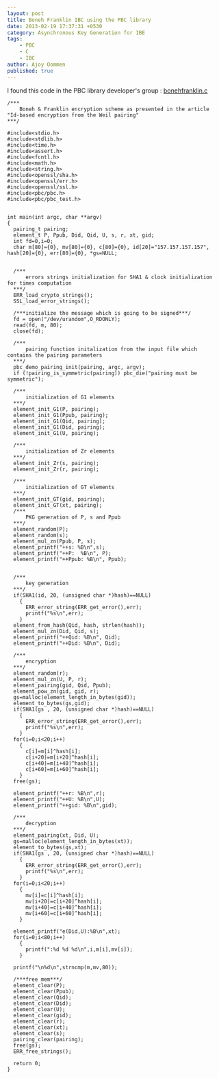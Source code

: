 ```yaml
---
layout: post
title: Boneh Franklin IBC using the PBC library
date: 2013-02-19 17:37:31 +0530
category: Asynchronous Key Generation for IBE
tags:
    - PBC
    - C
    - IBC
author: Ajoy Oommen
published: true
---
```

I found this code in the PBC library developer's group : [bonehfranklin.c](https://groups.google.com/forum/?fromgroups=#!searchin/pbc-devel/bonehfranklin/pbc-devel/jmyPok2P8-E/aXiA_B1fBnUJ)

    /***
        Boneh & Franklin encryption scheme as presented in the article "Id-based encryption from the Weil pairing"
    ***/

    #include<stdio.h>
    #include<stdlib.h>
    #include<time.h>
    #include<assert.h>
    #include<fcntl.h>
    #include<math.h>
    #include<string.h>
    #include<openssl/sha.h>
    #include<openssl/err.h>
    #include<openssl/ssl.h>
    #include<pbc/pbc.h>
    #include<pbc/pbc_test.h>


    int main(int argc, char **argv)
    {
      pairing_t pairing;
      element_t P, Ppub, Did, Qid, U, s, r, xt, gid;
      int fd=0,i=0;
      char m[80]={0}, mv[80]={0}, c[80]={0}, id[20]="157.157.157.157", hash[20]={0}, err[80]={0}, *gs=NULL;


      /***
          errors strings initialization for SHA1 & clock initialization for times computation
      ***/
      ERR_load_crypto_strings();
      SSL_load_error_strings();

      /***initialize the message which is going to be signed***/
      fd = open("/dev/urandom",O_RDONLY);
      read(fd, m, 80);
      close(fd);

      /***
          pairing function initalization from the input file which contains the pairing parameters
      ***/
      pbc_demo_pairing_init(pairing, argc, argv);
      if (!pairing_is_symmetric(pairing)) pbc_die("pairing must be symmetric");

      /***
          initialization of G1 elements
      ***/
      element_init_G1(P, pairing);
      element_init_G1(Ppub, pairing);
      element_init_G1(Qid, pairing);
      element_init_G1(Did, pairing);
      element_init_G1(U, pairing);

      /***
          initialization of Zr elements
      ***/
      element_init_Zr(s, pairing);
      element_init_Zr(r, pairing);

      /***
          initialization of GT elements
      ***/
      element_init_GT(gid, pairing);
      element_init_GT(xt, pairing);
      /***
          PKG generation of P, s and Ppub
      ***/
      element_random(P);
      element_random(s);
      element_mul_zn(Ppub, P, s);
      element_printf("++s: %B\n",s);
      element_printf("++P:  %B\n", P);
      element_printf("++Ppub: %B\n", Ppub);


      /***
          key generation
      ***/
      if(SHA1(id, 20, (unsigned char *)hash)==NULL)
        {
          ERR_error_string(ERR_get_error(),err);
          printf("%s\n",err);
        }
      element_from_hash(Qid, hash, strlen(hash));
      element_mul_zn(Did, Qid, s);
      element_printf("++Qid: %B\n", Qid);
      element_printf("++Did: %B\n", Did);

      /***
          encryption
      ***/
      element_random(r);
      element_mul_zn(U, P, r);
      element_pairing(gid, Qid, Ppub);
      element_pow_zn(gid, gid, r);
      gs=malloc(element_length_in_bytes(gid));
      element_to_bytes(gs,gid);
      if(SHA1(gs , 20, (unsigned char *)hash)==NULL)
        {
          ERR_error_string(ERR_get_error(),err);
          printf("%s\n",err);
        }
      for(i=0;i<20;i++)
        {
          c[i]=m[i]^hash[i];
          c[i+20]=m[i+20]^hash[i];
          c[i+40]=m[i+40]^hash[i];
          c[i+60]=m[i+60]^hash[i];
        }
      free(gs);

      element_printf("++r: %B\n",r);
      element_printf("++U: %B\n",U);
      element_printf("++gid: %B\n",gid);

      /***
          decryption
      ***/
      element_pairing(xt, Did, U);
      gs=malloc(element_length_in_bytes(xt));
      element_to_bytes(gs,xt);
      if(SHA1(gs , 20, (unsigned char *)hash)==NULL)
        {
          ERR_error_string(ERR_get_error(),err);
          printf("%s\n",err);
        }
      for(i=0;i<20;i++)
        {
          mv[i]=c[i]^hash[i];
          mv[i+20]=c[i+20]^hash[i];
          mv[i+40]=c[i+40]^hash[i];
          mv[i+60]=c[i+60]^hash[i];
        }

      element_printf("e(Did,U):%B\n",xt);
      for(i=0;i<80;i++)
        {
          printf(":%d %d %d\n",i,m[i],mv[i]);
        }

      printf("\n%d\n",strncmp(m,mv,80));

      /***free mem***/
      element_clear(P);
      element_clear(Ppub);
      element_clear(Qid);
      element_clear(Did);
      element_clear(U);
      element_clear(gid);
      element_clear(r);
      element_clear(xt);
      element_clear(s);
      pairing_clear(pairing);
      free(gs);
      ERR_free_strings();

      return 0;
    }